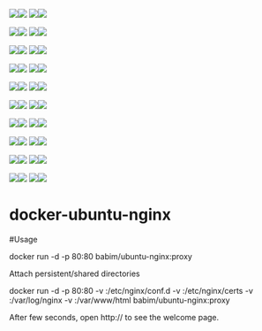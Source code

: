 [![](https://images.microbadger.com/badges/image/babim/nginx:proxy.svg)](https://microbadger.com/images/babim/nginx:proxy "Get your own image badge on microbadger.com")[![](https://images.microbadger.com/badges/version/babim/nginx:proxy.svg)](https://microbadger.com/images/babim/nginx:proxy "Get your own version badge on microbadger.com")
[![](https://images.microbadger.com/badges/image/babim/nginx:proxy.ssh.svg)](https://microbadger.com/images/babim/nginx:proxy.ssh "Get your own image badge on microbadger.com")[![](https://images.microbadger.com/badges/version/babim/nginx:proxy.ssh.svg)](https://microbadger.com/images/babim/nginx:proxy.ssh "Get your own version badge on microbadger.com")

[![](https://images.microbadger.com/badges/image/babim/nginx:proxy.alpine.svg)](https://microbadger.com/images/babim/nginx:proxy.alpine "Get your own image badge on microbadger.com")[![](https://images.microbadger.com/badges/version/babim/nginx:proxy.alpine.svg)](https://microbadger.com/images/babim/nginx:proxy.alpine "Get your own version badge on microbadger.com")
[![](https://images.microbadger.com/badges/image/babim/nginx:proxy.alpine.ssh.svg)](https://microbadger.com/images/babim/nginx:proxy.alpine.ssh "Get your own image badge on microbadger.com")[![](https://images.microbadger.com/badges/version/babim/nginx:proxy.alpine.ssh.svg)](https://microbadger.com/images/babim/nginx:proxy.alpine.ssh "Get your own version badge on microbadger.com")

[![](https://images.microbadger.com/badges/image/babim/nginx:php5.svg)](https://microbadger.com/images/babim/nginx:php5 "Get your own image badge on microbadger.com")[![](https://images.microbadger.com/badges/version/babim/nginx:php5.svg)](https://microbadger.com/images/babim/nginx:php5 "Get your own version badge on microbadger.com")
[![](https://images.microbadger.com/badges/image/babim/nginx:php5.ssh.svg)](https://microbadger.com/images/babim/nginx:php5.ssh "Get your own image badge on microbadger.com")[![](https://images.microbadger.com/badges/version/babim/nginx:php5.ssh.svg)](https://microbadger.com/images/babim/nginx:php5.ssh "Get your own version badge on microbadger.com")

[![](https://images.microbadger.com/badges/image/babim/nginx:php5.cron.svg)](https://microbadger.com/images/babim/nginx:php5.cron "Get your own image badge on microbadger.com")[![](https://images.microbadger.com/badges/version/babim/nginx:php5.cron.svg)](https://microbadger.com/images/babim/nginx:php5.cron "Get your own version badge on microbadger.com")
[![](https://images.microbadger.com/badges/image/babim/nginx:php5.cron.ssh.svg)](https://microbadger.com/images/babim/nginx:php5.cron.ssh "Get your own image badge on microbadger.com")[![](https://images.microbadger.com/badges/version/babim/nginx:php5.cron.ssh.svg)](https://microbadger.com/images/babim/nginx:php5.cron.ssh "Get your own version badge on microbadger.com")

[![](https://images.microbadger.com/badges/image/babim/nginx:php5.alpine.svg)](https://microbadger.com/images/babim/nginx:php5.alpine "Get your own image badge on microbadger.com")[![](https://images.microbadger.com/badges/version/babim/nginx:php5.alpine.svg)](https://microbadger.com/images/babim/nginx:php5.alpine "Get your own version badge on microbadger.com")
[![](https://images.microbadger.com/badges/image/babim/nginx:php5.alpine.ssh.svg)](https://microbadger.com/images/babim/nginx:php5.alpine.ssh "Get your own image badge on microbadger.com")[![](https://images.microbadger.com/badges/version/babim/nginx:php5.alpine.ssh.svg)](https://microbadger.com/images/babim/nginx:php5.alpine.ssh "Get your own version badge on microbadger.com")

[![](https://images.microbadger.com/badges/image/babim/nginx:php5.alpine.cron.svg)](https://microbadger.com/images/babim/nginx:php5.alpine.cron "Get your own image badge on microbadger.com")[![](https://images.microbadger.com/badges/version/babim/nginx:php5.alpine.cron.svg)](https://microbadger.com/images/babim/nginx:php5.alpine.cron "Get your own version badge on microbadger.com")
[![](https://images.microbadger.com/badges/image/babim/nginx:php5.alpine.cron.ssh.svg)](https://microbadger.com/images/babim/nginx:php5.alpine.cron.ssh "Get your own image badge on microbadger.com")[![](https://images.microbadger.com/badges/version/babim/nginx:php5.alpine.cron.ssh.svg)](https://microbadger.com/images/babim/nginx:php5.alpine.cron.ssh "Get your own version badge on microbadger.com")

[![](https://images.microbadger.com/badges/image/babim/nginx:php7.svg)](https://microbadger.com/images/babim/nginx:php7 "Get your own image badge on microbadger.com")[![](https://images.microbadger.com/badges/version/babim/nginx:php7.svg)](https://microbadger.com/images/babim/nginx:php7 "Get your own version badge on microbadger.com")
[![](https://images.microbadger.com/badges/image/babim/nginx:php7.ssh.svg)](https://microbadger.com/images/babim/nginx:php7.ssh "Get your own image badge on microbadger.com")[![](https://images.microbadger.com/badges/version/babim/nginx:php7.ssh.svg)](https://microbadger.com/images/babim/nginx:php7.ssh "Get your own version badge on microbadger.com")

[![](https://images.microbadger.com/badges/image/babim/nginx:php7.cron.svg)](https://microbadger.com/images/babim/nginx:php7.cron "Get your own image badge on microbadger.com")[![](https://images.microbadger.com/badges/version/babim/nginx:php7.cron.svg)](https://microbadger.com/images/babim/nginx:php7.cron "Get your own version badge on microbadger.com")
[![](https://images.microbadger.com/badges/image/babim/nginx:php7.cron.ssh.svg)](https://microbadger.com/images/babim/nginx:php7.cron.ssh "Get your own image badge on microbadger.com")[![](https://images.microbadger.com/badges/version/babim/nginx:php7.cron.ssh.svg)](https://microbadger.com/images/babim/nginx:php7.cron.ssh "Get your own version badge on microbadger.com")

[![](https://images.microbadger.com/badges/image/babim/nginx:php7.alpine.svg)](https://microbadger.com/images/babim/nginx:php7.alpine "Get your own image badge on microbadger.com")[![](https://images.microbadger.com/badges/version/babim/nginx:php7.alpine.svg)](https://microbadger.com/images/babim/nginx:php7.alpine "Get your own version badge on microbadger.com")
[![](https://images.microbadger.com/badges/image/babim/nginx:php7.alpine.ssh.svg)](https://microbadger.com/images/babim/nginx:php7.alpine.ssh "Get your own image badge on microbadger.com")[![](https://images.microbadger.com/badges/version/babim/nginx:php7.alpine.ssh.svg)](https://microbadger.com/images/babim/nginx:php7.alpine.ssh "Get your own version badge on microbadger.com")

[![](https://images.microbadger.com/badges/image/babim/nginx:php7.alpine.cron.svg)](https://microbadger.com/images/babim/nginx:php7.alpine.cron "Get your own image badge on microbadger.com")[![](https://images.microbadger.com/badges/version/babim/nginx:php7.alpine.cron.svg)](https://microbadger.com/images/babim/nginx:php7.alpine.cron "Get your own version badge on microbadger.com")
[![](https://images.microbadger.com/badges/image/babim/nginx:php7.alpine.cron.ssh.svg)](https://microbadger.com/images/babim/nginx:php7.alpine.cron.ssh "Get your own image badge on microbadger.com")[![](https://images.microbadger.com/badges/version/babim/nginx:php7.alpine.cron.ssh.svg)](https://microbadger.com/images/babim/nginx:php7.alpine.cron.ssh "Get your own version badge on microbadger.com")

# docker-ubuntu-nginx

#Usage

docker run -d -p 80:80 babim/ubuntu-nginx:proxy

Attach persistent/shared directories

docker run -d -p 80:80 -v <sites-enabled-dir>:/etc/nginx/conf.d -v <certs-dir>:/etc/nginx/certs -v <log-dir>:/var/log/nginx -v <html-dir>:/var/www/html babim/ubuntu-nginx:proxy

After few seconds, open http://<host> to see the welcome page.
